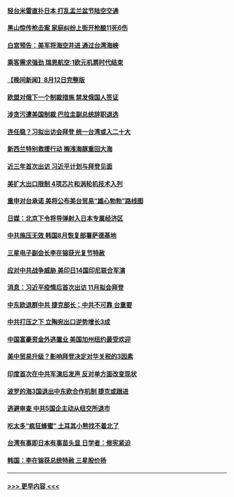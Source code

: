 #### [轻台米雷直扑日本 打乱盂兰盆节陆空交通](../pages/prog202/a103501457.md?t=08131651) 
#### [黑山惊传枪击案 家庭纠纷上街开枪酿11死6伤](../pages/prog202/a103501443.md?t=08131651) 
#### [白宫预告：美军将海空并进 通过台湾海峡](../pages/prog202/a103501410.md?t=08131651) 
#### [乘客需求强劲 瑞恩航空:1欧元机票时代结束](../pages/prog202/a103501394.md?t=08131651) 
#### [【晚间新闻】8月12日完整版](../pages/prog202/a103501274.md?t=08131651) 
#### [欧盟对俄下一个制裁措施 禁发俄国人签证](../pages/prog202/a103501383.md?t=08131651) 
#### [涉贪污遭美国制裁 巴拉圭副总统辞职退选](../pages/prog202/a103501342.md?t=08131651) 
#### [连任稳？习拟出访会拜登 统一台湾或入二十大](../pages/prog202/a103501309.md?t=08131651) 
#### [新西兰特别救援行动 搁浅海豚重回大海](../pages/prog202/a103501154.md?t=08131651) 
#### [近三年首次出访 习近平计划与拜登见面](../pages/prog202/a103501139.md?t=08131651) 
#### [美扩大出口限制 4项芯片和涡轮机技术入列](../pages/prog202/a103501093.md?t=08131651) 
#### [重申对台承诺 美将公布美台贸易“雄心勃勃”路线图](../pages/prog202/a103501052.md?t=08131651) 
#### [日媒：北京下令将导弹射入日本专属经济区](../pages/prog202/a103501055.md?t=08131651) 
#### [中共施压无效 韩国8月恢复部署萨德基地](../pages/prog202/a103500962.md?t=08131651) 
#### [三星电子副会长李在镕获光复节特赦](../pages/prog202/a103500959.md?t=08131651) 
#### [应对中共战争威胁 美印日14国印尼联合军演](../pages/prog202/a103500987.md?t=08131651) 
#### [消息：习近平疫情后首次出访 11月拟会拜登](../pages/prog202/a103500933.md?t=08131651) 
#### [中东欧退群中共 捷克部长：中共不可靠 台重要](../pages/prog202/a103500970.md?t=08131651) 
#### [中共打压之下 立陶宛出口逆势增长3成](../pages/prog202/a103500943.md?t=08131651) 
#### [中国富豪资金外逃置业 美国加州纽约最受欢迎](../pages/prog202/a103500922.md?t=08131651) 
#### [美中贸易升级？影响拜登决定对华关税的3因素](../pages/prog202/a103500838.md?t=08131651) 
#### [印度首次在中共军演后发声 反对单方面改变现状](../pages/prog202/a103500809.md?t=08131651) 
#### [波罗的海3国退出中东欧合作机制 捷克或跟进](../pages/prog202/a103500787.md?t=08131651) 
#### [逃避审查 中共5国企主动从纽交所退市](../pages/prog202/a103500782.md?t=08131651) 
#### [吃太多“疯狂蜂蜜” 土耳其小熊找不着北了](../pages/prog202/a103500697.md?t=08131651) 
#### [台湾有事即日本有事苗头显 日学者：修宪紧迫](../pages/prog202/a103500680.md?t=08131651) 
#### [韩国：李在镕获总统特赦 三星股价扬](../pages/prog202/a103500667.md?t=08131651) 

----
#### [ >>> 更早内容 <<< ](../indexes/prog202-earlier.md)

